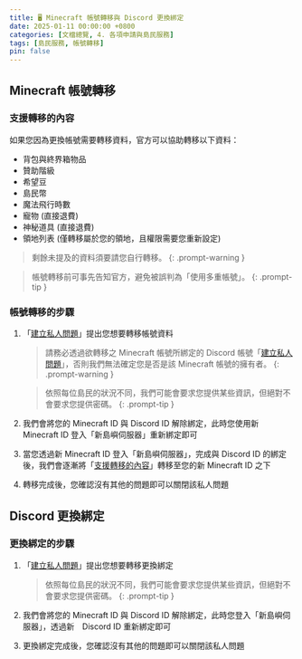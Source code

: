 ```yaml
---
title: 🖥️ Minecraft 帳號轉移與 Discord 更換綁定
date: 2025-01-11 00:00:00 +0800
categories: [文檔總覽, 4. 各項申請與島民服務]
tags: [島民服務, 帳號轉移]
pin: false
---
```


## Minecraft 帳號轉移
### 支援轉移的內容
如果您因為更換帳號需要轉移資料，官方可以協助轉移以下資料：
 - 背包與終界箱物品
 - 贊助階級
 - 希望豆
 - 島民幣
 - 魔法飛行時數
 - 寵物 (直接退費)
 - 神秘道具 (直接退費)
 - 領地列表 (僅轉移屬於您的領地，且權限需要您重新設定)

> 剩餘未提及的資料須要請您自行轉移。
{: .prompt-warning }

> 帳號轉移前可事先告知官方，避免被誤判為「使用多重帳號」。
{: .prompt-tip }


### 帳號轉移的步驟
1. 「[建立私人問題](discord://discord.com/channels/848202526250893383/971376509048729650)」提出您想要轉移帳號資料

    > 請務必透過欲轉移之 Minecraft 帳號所綁定的 Discord 帳號「[建立私人問題](discord://discord.com/channels/848202526250893383/971376509048729650)」，否則我們無法確定您是否是該 Minecraft 帳號的擁有者。
    {: .prompt-warning }

    > 依照每位島民的狀況不同，我們可能會要求您提供某些資訊，但絕對不會要求您提供密碼。
    {: .prompt-tip }

2. 我們會將您的 Minecraft ID 與 Discord ID 解除綁定，此時您使用新 Minecraft ID 登入「新島嶼伺服器」重新綁定即可
3. 當您透過新 Minecraft ID 登入「新島嶼伺服器」，完成與 Discord ID 的綁定後，我們會逐漸將「[支援轉移的內容](/posts/Minecraft-帳號轉移與-Discord-更換綁定/#支援轉移的內容)」轉移至您的新 Minecraft ID 之下
4. 轉移完成後，您確認沒有其他的問題即可以關閉該私人問題

## Discord 更換綁定
### 更換綁定的步驟
1. 「[建立私人問題](discord://discord.com/channels/848202526250893383/971376509048729650)」提出您想要轉移更換綁定
   
    > 依照每位島民的狀況不同，我們可能會要求您提供某些資訊，但絕對不會要求您提供密碼。
    {: .prompt-tip }

2. 我們會將您的 Minecraft ID 與 Discord ID 解除綁定，此時您登入「新島嶼伺服器」，透過新　Discord ID 重新綁定即可
3. 更換綁定完成後，您確認沒有其他的問題即可以關閉該私人問題